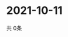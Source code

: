 # 2021-10-11
  共 0条

  <!-- BEGIN -->
  <!-- 最后更新时间Mon Oct 11 2021 16:05:25 GMT+0000 (Coordinated Universal Time) -->
  
  <!-- END -->
  
  